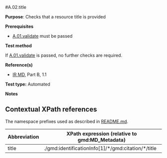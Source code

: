 #A.02.title

**Purpose**: Checks that a resource title is provided

**Prerequisites**

* [A.01.validate](A.01.validate.md) must be passed

**Test method**

If [A.01.validate](A.01.validate.md) is passed, no further checks are required.

**Reference(s)**	 

* [IR MD](./README.md#ref_IR_MD), Part B, 1.1

**Test type:** Automated

**Notes**

## Contextual XPath references

The namespace prefixes used as described in [README.md](./README.md#namespaces).

Abbreviation                                   |  XPath expression (relative to gmd:MD_Metadata)
-----------------------------------------------| -------------------------------------------------------------------------
title <a name="title"></a>   | ./gmd:identificationInfo[1]/\*/gmd:citation/\*/title
